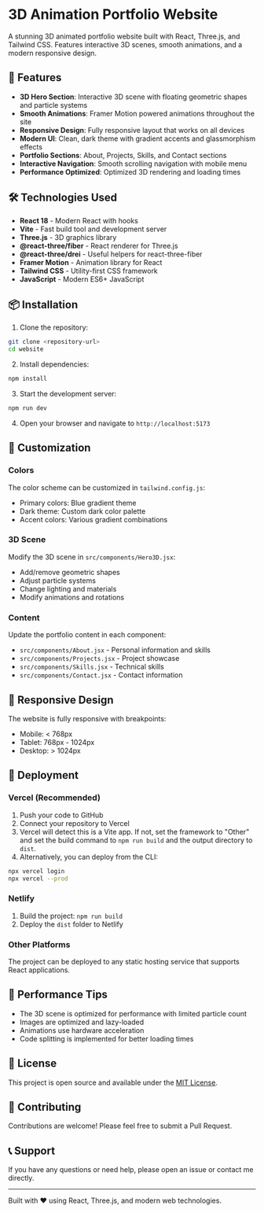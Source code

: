 # 3D Animation Portfolio Website

A stunning 3D animated portfolio website built with React, Three.js, and Tailwind CSS. Features interactive 3D scenes, smooth animations, and a modern responsive design.

## 🚀 Features

- **3D Hero Section**: Interactive 3D scene with floating geometric shapes and particle systems
- **Smooth Animations**: Framer Motion powered animations throughout the site
- **Responsive Design**: Fully responsive layout that works on all devices
- **Modern UI**: Clean, dark theme with gradient accents and glassmorphism effects
- **Portfolio Sections**: About, Projects, Skills, and Contact sections
- **Interactive Navigation**: Smooth scrolling navigation with mobile menu
- **Performance Optimized**: Optimized 3D rendering and loading times

## 🛠️ Technologies Used

- **React 18** - Modern React with hooks
- **Vite** - Fast build tool and development server
- **Three.js** - 3D graphics library
- **@react-three/fiber** - React renderer for Three.js
- **@react-three/drei** - Useful helpers for react-three-fiber
- **Framer Motion** - Animation library for React
- **Tailwind CSS** - Utility-first CSS framework
- **JavaScript** - Modern ES6+ JavaScript

## 📦 Installation

1. Clone the repository:
```bash
git clone <repository-url>
cd website
```

2. Install dependencies:
```bash
npm install
```

3. Start the development server:
```bash
npm run dev
```

4. Open your browser and navigate to `http://localhost:5173`

## 🎨 Customization

### Colors
The color scheme can be customized in `tailwind.config.js`:
- Primary colors: Blue gradient theme
- Dark theme: Custom dark color palette
- Accent colors: Various gradient combinations

### 3D Scene
Modify the 3D scene in `src/components/Hero3D.jsx`:
- Add/remove geometric shapes
- Adjust particle systems
- Change lighting and materials
- Modify animations and rotations

### Content
Update the portfolio content in each component:
- `src/components/About.jsx` - Personal information and skills
- `src/components/Projects.jsx` - Project showcase
- `src/components/Skills.jsx` - Technical skills
- `src/components/Contact.jsx` - Contact information

## 📱 Responsive Design

The website is fully responsive with breakpoints:
- Mobile: < 768px
- Tablet: 768px - 1024px
- Desktop: > 1024px

## 🚀 Deployment

### Vercel (Recommended)
1. Push your code to GitHub
2. Connect your repository to Vercel
3. Vercel will detect this is a Vite app. If not, set the framework to "Other" and set the build command to `npm run build` and the output directory to `dist`.
4. Alternatively, you can deploy from the CLI:

```bash
npx vercel login
npx vercel --prod
```

### Netlify
1. Build the project: `npm run build`
2. Deploy the `dist` folder to Netlify

### Other Platforms
The project can be deployed to any static hosting service that supports React applications.

## 🎯 Performance Tips

- The 3D scene is optimized for performance with limited particle count
- Images are optimized and lazy-loaded
- Animations use hardware acceleration
- Code splitting is implemented for better loading times

## 📄 License

This project is open source and available under the [MIT License](LICENSE).

## 🤝 Contributing

Contributions are welcome! Please feel free to submit a Pull Request.

## 📞 Support

If you have any questions or need help, please open an issue or contact me directly.

---

Built with ❤️ using React, Three.js, and modern web technologies.
